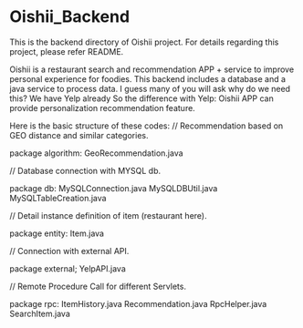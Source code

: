 # Oishii_Backend
This is the backend directory of Oishii project. For details regarding this project, please refer README.

Oishii is a restaurant search and recommendation APP + service to improve personal experience for foodies. 
This backend includes a database and a java service to process data. 
I guess many of you will ask why do we need this? We have Yelp already
So the difference with Yelp: Oishii APP can provide personalization recommendation feature.

Here is the basic structure of these codes:
// Recommendation based on GEO distance and similar categories.

package algorithm:
	GeoRecommendation.java

// Database connection with MYSQL db.

package db:
	MySQLConnection.java
	MySQLDBUtil.java
	MySQLTableCreation.java
	
// Detail instance definition of item (restaurant here).

package entity:
	Item.java

// Connection with external API.

package external;
	YelpAPI.java
	
// Remote Procedure Call for different Servlets.

package rpc:
	ItemHistory.java
	Recommendation.java
	RpcHelper.java
	SearchItem.java
	
